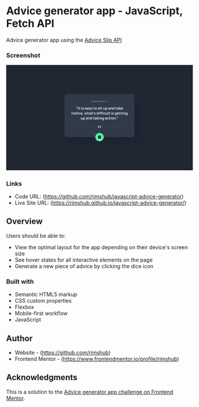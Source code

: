 # Advice generator app - JavaScript, Fetch API

Advice generator app using the [Advice Slip API](https://api.adviceslip.com/)

### Screenshot

![](./images/desktop-design.jpg)

### Links

- Code URL: (https://github.com/rimshub/javascript-advice-generator)
- Live Site URL: (https://rimshub.github.io/javascript-advice-generator/)

## Overview

Users should be able to:

- View the optimal layout for the app depending on their device's screen size
- See hover states for all interactive elements on the page
- Generate a new piece of advice by clicking the dice icon

### Built with

- Semantic HTML5 markup
- CSS custom properties
- Flexbox
- Mobile-first workflow
- JavaScript

## Author

- Website - (https://github.com/rimshub)
- Frontend Mentor - (https://www.frontendmentor.io/profile/rimshub)

## Acknowledgments

This is a solution to the [Advice generator app challenge on Frontend Mentor](https://www.frontendmentor.io/challenges/advice-generator-app-QdUG-13db).
